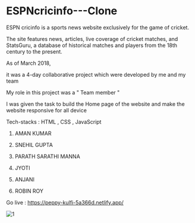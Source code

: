 # ESPNcricinfo---Clone


ESPN cricinfo is a sports news website exclusively for the game of cricket.

The site features news, articles, live coverage of cricket matches, and StatsGuru, a database of historical matches and players from the 18th century to the present.

As of March 2018, 

it was a 4-day collaborative project which were developed by me and my team

  My role in this project was a " Team member "
  
  I was given the task to build the Home page of the website and make the website responsive for all device
  
Tech-stacks : HTML , CSS , JavaScript


1) AMAN KUMAR

2) SNEHIL GUPTA

3) PARATH SARATHI MANNA

4) JYOTI

5) ANJANI

6) ROBIN ROY

Go live : https://peppy-kulfi-5a366d.netlify.app/

![1](https://user-images.githubusercontent.com/66555692/192964870-4c91b156-1134-4581-b3b0-576f8541a285.jpg)

